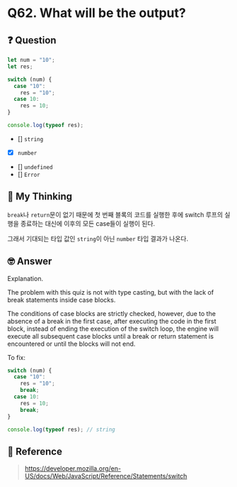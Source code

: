 # Q62. What will be the output?

## ❓ Question

```js
let num = "10";
let res;

switch (num) {
  case "10":
    res = "10";
  case 10:
    res = 10;
}

console.log(typeof res);
```

- [] `string`
- [x] `number`
- [] `undefined`
- [] `Error`

## 🤔 My Thinking

`break`나 `return`문이 없기 때문에 첫 번째 블록의 코드를 실행한 후에 switch 루프의 실행을 종료하는 대신에 이후의 모든 case들이 실행이 된다.

그래서 기대되는 타입 값인 `string`이 아닌 `number` 타입 결과가 나온다.

## 🤓 Answer

Explanation.

The problem with this quiz is not with type casting, but with the lack of break statements inside case blocks.

The conditions of case blocks are strictly checked, however, due to the absence of a break in the first case, after executing the code in the first block, instead of ending the execution of the switch loop, the engine will execute all subsequent case blocks until a break or return statement is encountered or until the blocks will not end.

To fix:

```js
switch (num) {
  case "10":
    res = "10";
    break;
  case 10:
    res = 10;
    break;
}

console.log(typeof res); // string
```

## 📄 Reference

> https://developer.mozilla.org/en-US/docs/Web/JavaScript/Reference/Statements/switch
